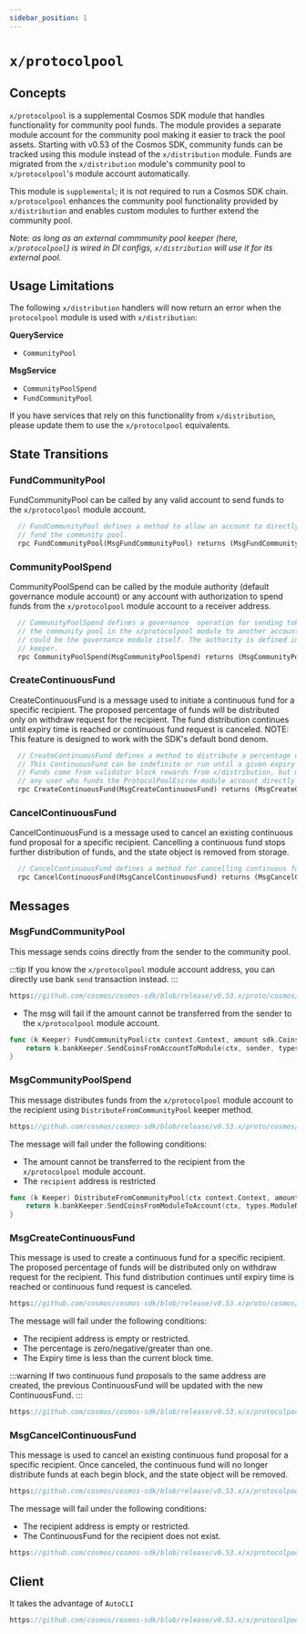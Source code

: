 ```yaml
---
sidebar_position: 1
---
```


# `x/protocolpool`

## Concepts

`x/protocolpool` is a supplemental Cosmos SDK module that handles functionality for community pool funds. The module provides a separate module account for the community pool making it easier to track the pool assets. Starting with v0.53 of the Cosmos SDK, community funds can be tracked using this module instead of the `x/distribution` module. Funds are migrated from the `x/distribution` module's community pool to `x/protocolpool`'s module account automatically.

This module is `supplemental`; it is not required to run a Cosmos SDK chain. `x/protocolpool` enhances the community pool functionality provided by `x/distribution` and enables custom modules to further extend the community pool.

Note: _as long as an external commmunity pool keeper (here, `x/protocolpool`) is wired in DI configs, `x/distribution` will use it for its external pool._

## Usage Limitations

The following `x/distribution` handlers will now return an error when the `protocolpool` module is used with `x/distribution`:

**QueryService**

- `CommunityPool`

**MsgService**

- `CommunityPoolSpend`
- `FundCommunityPool`

If you have services that rely on this functionality from `x/distribution`, please update them to use the `x/protocolpool` equivalents.

## State Transitions

### FundCommunityPool

FundCommunityPool can be called by any valid account to send funds to the `x/protocolpool` module account.

```protobuf
  // FundCommunityPool defines a method to allow an account to directly
  // fund the community pool.
  rpc FundCommunityPool(MsgFundCommunityPool) returns (MsgFundCommunityPoolResponse);
```

### CommunityPoolSpend

CommunityPoolSpend can be called by the module authority (default governance module account) or any account with authorization to spend funds from the `x/protocolpool` module account to a receiver address.

```protobuf
  // CommunityPoolSpend defines a governance  operation for sending tokens from
  // the community pool in the x/protocolpool module to another account, which
  // could be the governance module itself. The authority is defined in the
  // keeper.
  rpc CommunityPoolSpend(MsgCommunityPoolSpend) returns (MsgCommunityPoolSpendResponse);
```

### CreateContinuousFund

CreateContinuousFund is a message used to initiate a continuous fund for a specific recipient. The proposed percentage of funds will be distributed only on withdraw request for the recipient. The fund distribution continues until expiry time is reached or continuous fund request is canceled.
NOTE:  This feature is designed to work with the SDK's default bond denom. 

```protobuf
  // CreateContinuousFund defines a method to distribute a percentage of funds to an address continuously.
  // This ContinuousFund can be indefinite or run until a given expiry time.
  // Funds come from validator block rewards from x/distribution, but may also come from
  // any user who funds the ProtocolPoolEscrow module account directly through x/bank.
  rpc CreateContinuousFund(MsgCreateContinuousFund) returns (MsgCreateContinuousFundResponse);
```

### CancelContinuousFund

CancelContinuousFund is a message used to cancel an existing continuous fund proposal for a specific recipient. Cancelling a continuous fund stops further distribution of funds, and the state object is removed from storage.

```protobuf
  // CancelContinuousFund defines a method for cancelling continuous fund.
  rpc CancelContinuousFund(MsgCancelContinuousFund) returns (MsgCancelContinuousFundResponse);
```

## Messages

### MsgFundCommunityPool

This message sends coins directly from the sender to the community pool.

:::tip
If you know the `x/protocolpool` module account address, you can directly use bank `send` transaction instead.
:::

```protobuf reference
https://github.com/cosmos/cosmos-sdk/blob/release/v0.53.x/proto/cosmos/protocolpool/v1/tx.proto#L43-L53
```

* The msg will fail if the amount cannot be transferred from the sender to the `x/protocolpool` module account.

```go
func (k Keeper) FundCommunityPool(ctx context.Context, amount sdk.Coins, sender sdk.AccAddress) error {
	return k.bankKeeper.SendCoinsFromAccountToModule(ctx, sender, types.ModuleName, amount)
}
```

### MsgCommunityPoolSpend

This message distributes funds from the `x/protocolpool` module account to the recipient using `DistributeFromCommunityPool` keeper method.

```protobuf reference
https://github.com/cosmos/cosmos-sdk/blob/release/v0.53.x/proto/cosmos/protocolpool/v1/tx.proto#L58-L69
```

The message will fail under the following conditions:

* The amount cannot be transferred to the recipient from the `x/protocolpool` module account.
* The `recipient` address is restricted

```go
func (k Keeper) DistributeFromCommunityPool(ctx context.Context, amount sdk.Coins, receiveAddr sdk.AccAddress) error {
	return k.bankKeeper.SendCoinsFromModuleToAccount(ctx, types.ModuleName, receiveAddr, amount)
}
```

### MsgCreateContinuousFund

This message is used to create a continuous fund for a specific recipient. The proposed percentage of funds will be distributed only on withdraw request for the recipient. This fund distribution continues until expiry time is reached or continuous fund request is canceled.

```protobuf reference
https://github.com/cosmos/cosmos-sdk/blob/release/v0.53.x/proto/cosmos/protocolpool/v1/tx.proto#L114-L130
```

The message will fail under the following conditions:

- The recipient address is empty or restricted.
- The percentage is zero/negative/greater than one.
- The Expiry time is less than the current block time.

:::warning
If two continuous fund proposals to the same address are created, the previous ContinuousFund will be updated with the new ContinuousFund.
:::

```go reference
https://github.com/cosmos/cosmos-sdk/blob/release/v0.53.x/x/protocolpool/keeper/msg_server.go#L103-L166
```

### MsgCancelContinuousFund

This message is used to cancel an existing continuous fund proposal for a specific recipient. Once canceled, the continuous fund will no longer distribute funds at each begin block, and the state object will be removed. 

```protobuf reference
https://github.com/cosmos/cosmos-sdk/blob/release/v0.53.x/x/protocolpool/proto/cosmos/protocolpool/v1/tx.proto#L136-L161
```

The message will fail under the following conditions:

- The recipient address is empty or restricted.
- The ContinuousFund for the recipient does not exist.

```go reference
https://github.com/cosmos/cosmos-sdk/blob/release/v0.53.x/x/protocolpool/keeper/msg_server.go#L188-L226
```

## Client

It takes the advantage of `AutoCLI`

```go reference
https://github.com/cosmos/cosmos-sdk/blob/release/v0.53.x/x/protocolpool/autocli.go
```
